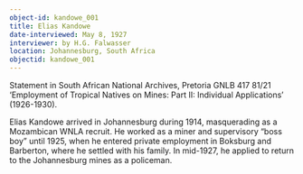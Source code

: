 ```yaml
---
object-id: kandowe_001
title: Elias Kandowe
date-interviewed: May 8, 1927
interviewer: by H.G. Falwasser
location: Johannesburg, South Africa
objectid: kandowe_001
---
```


Statement in South African National Archives, Pretoria GNLB 417 81/21 ‘Employment of Tropical Natives on Mines: Part II: Individual Applications’ (1926-1930). 

Elias Kandowe arrived in Johannesburg during 1914, masquerading as a Mozambican WNLA recruit. He worked as a miner and supervisory “boss boy” until 1925, when he entered private employment in Boksburg and Barberton, where he settled with his family. In mid-1927, he applied to return to the Johannesburg mines as a policeman.